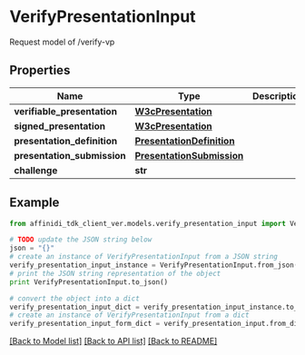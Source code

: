 # VerifyPresentationInput

Request model of /verify-vp

## Properties

| Name                        | Type                                                    | Description | Notes      |
| --------------------------- | ------------------------------------------------------- | ----------- | ---------- |
| **verifiable_presentation** | [**W3cPresentation**](W3cPresentation.md)               |             | [optional] |
| **signed_presentation**     | [**W3cPresentation**](W3cPresentation.md)               |             | [optional] |
| **presentation_definition** | [**PresentationDefinition**](PresentationDefinition.md) |             | [optional] |
| **presentation_submission** | [**PresentationSubmission**](PresentationSubmission.md) |             | [optional] |
| **challenge**               | **str**                                                 |             | [optional] |

## Example

```python
from affinidi_tdk_client_ver.models.verify_presentation_input import VerifyPresentationInput

# TODO update the JSON string below
json = "{}"
# create an instance of VerifyPresentationInput from a JSON string
verify_presentation_input_instance = VerifyPresentationInput.from_json(json)
# print the JSON string representation of the object
print VerifyPresentationInput.to_json()

# convert the object into a dict
verify_presentation_input_dict = verify_presentation_input_instance.to_dict()
# create an instance of VerifyPresentationInput from a dict
verify_presentation_input_form_dict = verify_presentation_input.from_dict(verify_presentation_input_dict)
```

[[Back to Model list]](../README.md#documentation-for-models) [[Back to API list]](../README.md#documentation-for-api-endpoints) [[Back to README]](../README.md)
